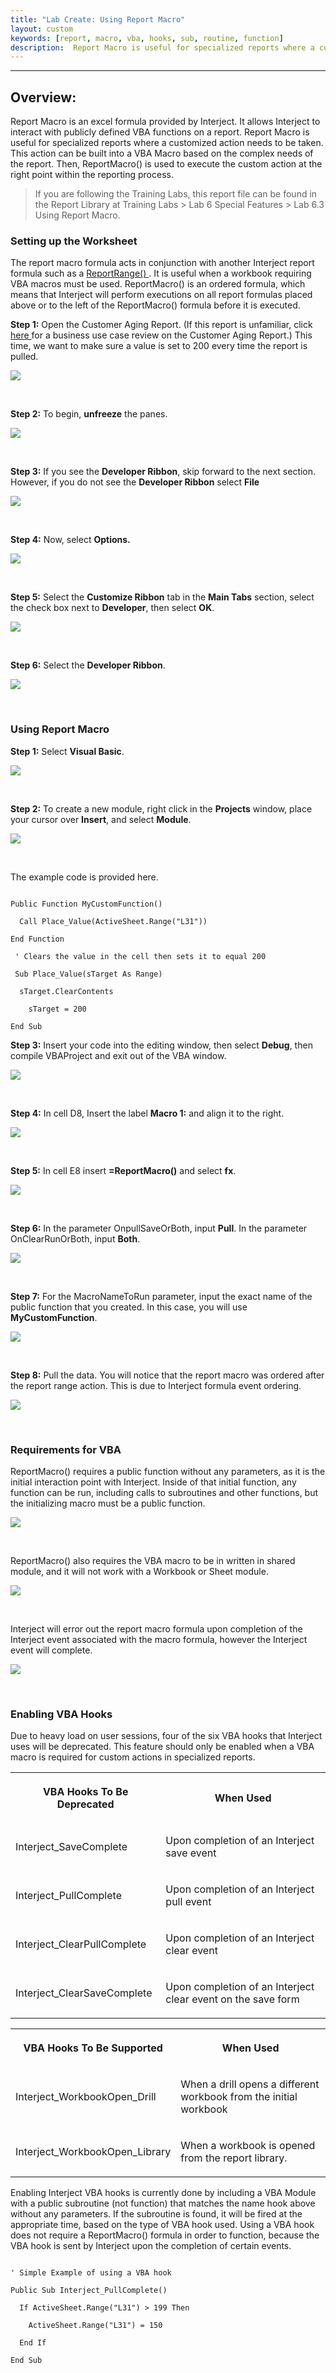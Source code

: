 ```yaml
---
title: "Lab Create: Using Report Macro"
layout: custom
keywords: [report, macro, vba, hooks, sub, routine, function]
description:  Report Macro is useful for specialized reports where a customized action needs to be taken. This action can be built into a VBA Macro based on the complex needs of the report.
---
```

* * *

##  **Overview:**

Report Macro is an excel formula provided by Interject. It allows Interject to interact with publicly defined VBA functions on a report.  Report Macro is useful for specialized reports where a customized action needs to be taken. This action can be built into a VBA Macro based on the complex needs of the report. Then, ReportMacro() is used to execute the custom action at the right point within the reporting process.

<blockquote class=lab_info>
  If you are following the Training Labs, this report file can be found in the Report Library at Training Labs > Lab 6 Special Features > Lab 6.3 Using Report Macro.
</blockquote>

###  Setting up the Worksheet

The report macro formula acts in conjunction with another Interject report formula such as a [ ReportRange() ](/wIndex/ReportRange.html). It is useful when a workbook requiring VBA macros must be used. ReportMacro() is an ordered formula, which means that Interject will perform executions on all report formulas placed above or to the left of the ReportMacro() formula before it is executed. 

**Step 1:** Open the Customer Aging Report. (If this report is unfamiliar, click [ here ](/wAbout/Customer-Aging.html) for a business use case review on the Customer Aging Report.) This time, we want to make sure a value is set to 200 every time the report is pulled. 

![](/images/L-Create-RepMacro/01.jpg)

<br> 


**Step 2:** To begin, **unfreeze** the panes. 

![](/images/L-Create-RepMacro/02.jpg)

<br> 


**Step 3:** If you see the **Developer Ribbon**, skip forward to the next section. However, if you do not see the **Developer Ribbon** select **File**

![](/images/L-Create-RepMacro/03.jpg)

<br> 


**Step 4:** Now, select **Options.**

![](/images/L-Create-RepMacro/04.jpg)

<br> 


**Step 5:** Select the **Customize Ribbon** tab in the **Main Tabs** section, select the check box next to **Developer**, then select **OK**. 

![](/images/L-Create-RepMacro/05.jpg)

<br> 


**Step 6:** Select the **Developer Ribbon**. 

![](/images/L-Create-RepMacro/06.jpg)

<br> 

###  Using Report Macro 

**Step 1:** Select **Visual Basic**. 

![](/images/L-Create-RepMacro/07.jpg)

<br> 


**Step 2:** To create a new module, right click in the **Projects** window, place your cursor over **Insert**, and select **Module**. 

![](/images/L-Create-RepMacro/08.jpg)

<br> 


The example code is provided here. 

```VB

Public Function MyCustomFunction()

  Call Place_Value(ActiveSheet.Range("L31"))

End Function  

 ' Clears the value in the cell then sets it to equal 200 

 Sub Place_Value(sTarget As Range)

  sTarget.ClearContents 

    sTarget = 200 

End Sub

```

  


**Step 3:** Insert your code into the editing window, then select **Debug**, then compile VBAProject and exit out of the VBA window. 

![](/images/L-Create-RepMacro/09.jpg)

<br> 


**Step 4:** In cell D8, Insert the label **Macro 1:** and align it to the right. 

![](/images/L-Create-RepMacro/10.jpg)

<br> 


**Step 5:** In cell E8 insert **=ReportMacro()** and select **fx**. 

![](/images/L-Create-RepMacro/11.jpg)

<br> 


**Step 6:** In the parameter OnpullSaveOrBoth, input **Pull**. In the parameter OnClearRunOrBoth, input **Both**. 

![](/images/L-Create-RepMacro/12.jpg)

<br> 


**Step 7:** For the MacroNameToRun parameter, input the exact name of the public function that you created. In this case, you will use **MyCustomFunction**. 

![](/images/L-Create-RepMacro/13.jpg)

<br> 


**Step 8:** Pull the data. You will notice that the report macro was ordered after the report range action. This is due to Interject formula event ordering. 

![](/images/L-Create-RepMacro/14.jpg)

<br>

###  Requirements for VBA 

ReportMacro() requires a public function without any parameters, as it is the initial interaction point with Interject. Inside of that initial function, any function can be run, including calls to subroutines and other functions, but the initializing macro must be a public function. 

![](/images/L-Create-RepMacro/15.jpg)

<br> 


ReportMacro() also requires the VBA macro to be in written in shared module, and it will not work with a Workbook or Sheet module. 

![](/images/L-Create-RepMacro/16.jpg)

<br> 


Interject will error out the report macro formula upon completion of the Interject event associated with the macro formula, however the Interject event will complete. 

![](/images/L-Create-RepMacro/17.jpg)

<br>

###  Enabling VBA Hooks 

Due to heavy load on user sessions, four of the six VBA hooks that Interject uses will be deprecated. This feature should only be enabled when a VBA macro is required for custom actions in specialized reports.   
  
<table>   
<tr>  
<th>



VBA Hooks To Be Deprecated 


</th>  
<th>



When Used 


</th> </tr>  
<tr>  
<td>



Interject_SaveComplete 


</td>  
<td>

Upon completion of an Interject save event 
</td> </tr>  
<tr>  
<td>

Interject_PullComplete 
</td>  
<td>

Upon completion of an Interject pull event 
</td> </tr>  
<tr>  
<td>

Interject_ClearPullComplete 
</td>  
<td>

Upon completion of an Interject clear event 
</td> </tr>  
<tr>  
<td>

Interject_ClearSaveComplete 
</td>  
<td>

Upon completion of an Interject clear event on the save form 
</td> </tr> </table>  
  
<table>    
<tr>  
<th>



VBA Hooks To Be Supported 


</th>  
<th>



When Used 


</th> </tr>  
<tr>  
<td>

Interject_WorkbookOpen_Drill 
</td>  
<td>



When a drill opens a different workbook from the initial workbook 


</td> </tr>  
<tr>  
<td>

Interject_WorkbookOpen_Library 
</td>  
<td>



When a workbook is opened from the report library. 


</td> </tr> </table>

  
Enabling Interject VBA hooks is currently done by including a VBA Module with a public subroutine (not function) that matches the name hook above without any parameters. If the subroutine is found, it will be fired at the appropriate time, based on the type of VBA hook used. Using a VBA hook does not require a ReportMacro() formula in order to function, because the VBA hook is sent by Interject upon the completion of certain events. 

```VB

' Simple Example of using a VBA hook

Public Sub Interject_PullComplete()

  If ActiveSheet.Range("L31") > 199 Then

    ActiveSheet.Range("L31") = 150

  End If 

End Sub 

```
